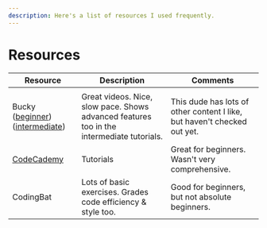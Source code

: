 ```yaml
---
description: Here's a list of resources I used frequently.
---
```


# Resources

| Resource                                                                                                                                                            | Description                                                                               | Comments                                                                 |
| ------------------------------------------------------------------------------------------------------------------------------------------------------------------- | ----------------------------------------------------------------------------------------- | ------------------------------------------------------------------------ |
|                                                                                                                                                                     |                                                                                           |                                                                          |
| Bucky ([beginner](https://www.youtube.com/playlist?list=PLFE2CE09D83EE3E28)) ([intermediate](https://www.youtube.com/watch?v=vW53w7me4AE\&list=PL27BCE863B6A864E3)) | Great videos. Nice, slow pace. Shows advanced features too in the intermediate tutorials. | This dude has lots of other content I like, but haven't checked out yet. |
| [CodeCademy](https://www.codecademy.com/catalog/language/java)                                                                                                      | Tutorials                                                                                 | Great for beginners. Wasn't very comprehensive.                          |
| CodingBat                                                                                                                                                           | Lots of basic exercises. Grades code efficiency & style too.                              | Good for beginners, but not absolute beginners.                          |

